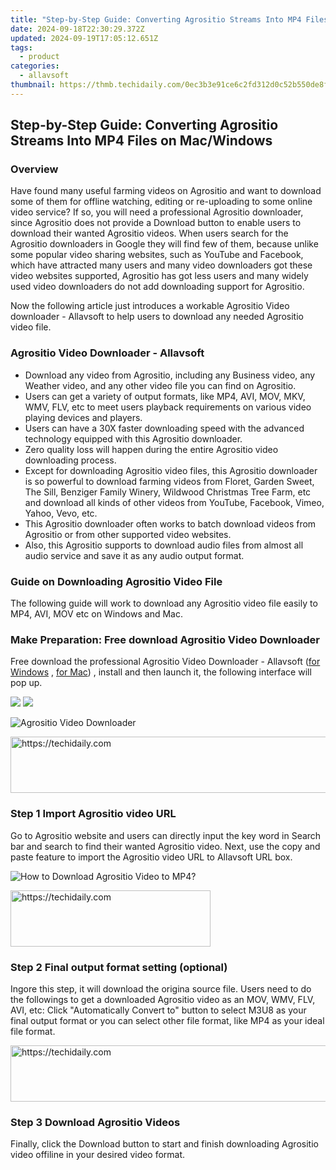 ```yaml
---
title: "Step-by-Step Guide: Converting Agrositio Streams Into MP4 Files on Mac/Windows"
date: 2024-09-18T22:30:29.372Z
updated: 2024-09-19T17:05:12.651Z
tags:
  - product
categories:
  - allavsoft
thumbnail: https://thmb.techidaily.com/0ec3b3e91ce6c2fd312d0c52b550de8f05b444cc8eaf976d785c4db89830a16d.jpg
---
```


## Step-by-Step Guide: Converting Agrositio Streams Into MP4 Files on Mac/Windows

### Overview

Have found many useful farming videos on Agrositio and want to download some of them for offline watching, editing or re-uploading to some online video service? If so, you will need a professional Agrositio downloader, since Agrositio does not provide a Download button to enable users to download their wanted Agrositio videos. When users search for the Agrositio downloaders in Google they will find few of them, because unlike some popular video sharing websites, such as YouTube and Facebook, which have attracted many users and many video downloaders got these video websites supported, Agrositio has got less users and many widely used video downloaders do not add downloading support for Agrositio.

Now the following article just introduces a workable Agrositio Video downloader - Allavsoft to help users to download any needed Agrositio video file.

### Agrositio Video Downloader - Allavsoft

* Download any video from Agrositio, including any Business video, any Weather video, and any other video file you can find on Agrositio.
* Users can get a variety of output formats, like MP4, AVI, MOV, MKV, WMV, FLV, etc to meet users playback requirements on various video playing devices and players.
* Users can have a 30X faster downloading speed with the advanced technology equipped with this Agrositio downloader.
* Zero quality loss will happen during the entire Agrositio video downloading process.
* Except for downloading Agrositio video files, this Agrositio downloader is so powerful to download farming videos from Floret, Garden Sweet, The Sill, Benziger Family Winery, Wildwood Christmas Tree Farm, etc and download all kinds of other videos from YouTube, Facebook, Vimeo, Yahoo, Vevo, etc.
* This Agrositio downloader often works to batch download videos from Agrositio or from other supported video websites.
* Also, this Agrositio supports to download audio files from almost all audio service and save it as any audio output format.

### Guide on Downloading Agrositio Video File

The following guide will work to download any Agrositio video file easily to MP4, AVI, MOV etc on Windows and Mac.

### Make Preparation: Free download Agrositio Video Downloader

Free download the professional Agrositio Video Downloader - Allavsoft ([for Windows](https://tools.techidaily.com/allavsoft/products/) , [for Mac](https://tools.techidaily.com/allavsoft/products/)) , install and then launch it, the following interface will pop up.

[![](https://www.allavsoft.com/how-to/../images/how-to/free-download-win.jpg)](https://tools.techidaily.com/allavsoft/products/) [![](https://www.allavsoft.com/how-to/../images/how-to/free-download-mac.jpg)](https://tools.techidaily.com/allavsoft/products/)

![Agrositio Video Downloader](https://www.allavsoft.com/how-to/../images/allavsoft/screen-shot-600.jpg)

<!-- affiliate ads begin -->
<a href="https://appsumo.8odi.net/c/5597632/2151893/7443" target="_top" id="2151893">
  <img src="//a.impactradius-go.com/display-ad/7443-2151893" border="0" alt="https://techidaily.com" width="728" height="90"/>
</a>
<img height="0" width="0" src="https://appsumo.8odi.net/i/5597632/2151893/7443" style="position:absolute;visibility:hidden;" border="0" />
<!-- affiliate ads end -->

### Step 1 Import Agrositio video URL

Go to Agrositio website and users can directly input the key word in Search bar and search to find their wanted Agrositio video. Next, use the copy and paste feature to import the Agrositio video URL to Allavsoft URL box.

![How to Download Agrositio Video to MP4?](https://www.allavsoft.com/how-to/../images/how-to/download-rtmp-video/download-rtmp-video.jpg)

<!-- affiliate ads begin -->
<a href="https://bluettius.sjv.io/c/5597632/2139117/17108" target="_top" id="2139117">
  <img src="//a.impactradius-go.com/display-ad/17108-2139117" border="0" alt="https://techidaily.com" width="320" height="90"/>
</a>
<img height="0" width="0" src="https://bluettius.sjv.io/i/5597632/2139117/17108" style="position:absolute;visibility:hidden;" border="0" />
<!-- affiliate ads end -->

### Step 2 Final output format setting (optional)

Ingore this step, it will download the origina source file. Users need to do the followings to get a downloaded Agrositio video as an MOV, WMV, FLV, AVI, etc: Click "Automatically Convert to" button to select M3U8 as your final output format or you can select other file format, like MP4 as your ideal file format.

<!-- affiliate ads begin -->
<a href="https://aligracehair.sjv.io/c/5597632/2087267/19272" target="_top" id="2087267">
  <img src="//a.impactradius-go.com/display-ad/19272-2087267" border="0" alt="https://techidaily.com" width="728" height="90"/>
</a>
<img height="0" width="0" src="https://aligracehair.sjv.io/i/5597632/2087267/19272" style="position:absolute;visibility:hidden;" border="0" />
<!-- affiliate ads end -->

### Step 3 Download Agrositio Videos

Finally, click the Download button to start and finish downloading Agrositio video offiline in your desired video format.

<ins class="adsbygoogle"
     style="display:block"
     data-ad-format="autorelaxed"
     data-ad-client="ca-pub-7571918770474297"
     data-ad-slot="1223367746"></ins>

<ins class="adsbygoogle"
     style="display:block"
     data-ad-client="ca-pub-7571918770474297"
     data-ad-slot="8358498916"
     data-ad-format="auto"
     data-full-width-responsive="true"></ins>

